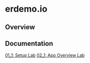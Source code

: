 
# erdemo.io


## Overview

## Documentation

[01_1: Setup Lab](modules/01_Introduction/01_1_setup_Lab.html)
[02_1: App Overview Lab](modules/02_App_Overview/02_app_overview_Lab.html)

